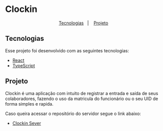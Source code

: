 # Clockin

<p align="center">
  <a href="#tecnologias">Tecnologias</a>&nbsp;&nbsp;&nbsp;|&nbsp;&nbsp;&nbsp;
  <a href="#projeto">Projeto</a>
</p>

## Tecnologias

Esse projeto foi desenvolvido com as seguintes tecnologias:

- [React](https://reactjs.org)
- [TypeScript](https://www.typescriptlang.org/)

## Projeto

Clockin é uma aplicação com intuito de registrar a entrada e saída de seus colaboradores, fazendo o uso da matricula do funcionário ou o seu UID de forma simples e rapida.

Caso queira acessar o repositório do servidor segue o link abaixo:
- [Clockin Sever](https://https://github.com/theuncontrol/clockin-server)
